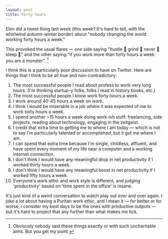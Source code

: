 ```yaml
---
layout: post
title: Forty hours
---
```

Elon did a tweet thing last week (this week? It's hard to tell, with the whirlwind autumn-winter border) about "nobody changing the world working forty hours a week."  

This provoked the usual flares — one side saying "hustle 💪 grind 😤 never 💪 sleep 😤" and the other saying "if you work more than forty hours a week you are a monster". [^1]

I think this is a particularly poor discussion to have on Twitter.  Here are things that I think to be all true and non-contradictory:

1. The most successful people I read about profess to work very long hours.  (I'm thinking startup-y folks, folks I read in history books, etc.)
2. The most successful people I know work forty hours a week.
3. I work around 40-45 hours a week on _work_.
4. I think I would be miserable in a job where it was expected of me to work sixty hours a week.
5. I spend another ~15 hours a week doing work-ish stuff: freelancing, side projects, reading about technology, engaging in the zeitgeist.
6. I credit that extra time to getting me to where I am today — which is not to say I'm particularly talented or accomplished, but it got me where I am.
7. I can spend that extra time because I'm single, childless, affluent, and have spent every moment of my life near a computer and a working internet connection.
8. I don't think I would have any meaningful drop in net productivity if I worked thirty hours a week.
9. I don't think I would have any meaningful boost in net productivity if I worked fifty hours a week.
10. Everyone's work ethic and work style is different, and judging 'productivity' based on 'time spent in the office' is insane.

It's just kind of a weird conversation to watch play out over and over again.  I joke a lot about having a Puritan work ethic, and I mean it — for better or for worse, I consider my best days to be the ones with productive outputs — but it's hard to project that any further than what makes me tick.

[^1]: Obviously nobody said these things exactly or with such uncharitable aims.  But you get my point.
